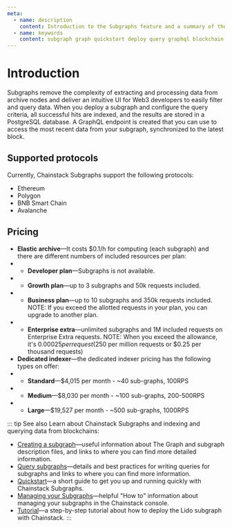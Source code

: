 ```yaml
---
meta:
  - name: description
    content: Introduction to the Subgraphs feature and a summary of the section of the documentation.
  - name: keywords
    content: subgraph graph quickstart deploy query graphql blockchain node network
---
```


# Introduction

Subgraphs remove the complexity of extracting and processing data from archive nodes and deliver an intuitive UI for Web3 developers to easily filter and query data. When you deploy a subgraph and configure the query criteria, all successful hits are indexed, and the results are stored in a PostgreSQL database. A GraphQL endpoint is created that you can use to access the most recent data from your subgraph, synchronized to the latest block.

## Supported protocols

Currently, Chainstack Subgraphs support the following protocols:

* Ethereum
* Polygon
* BNB Smart Chain
* Avalanche

## Pricing

*	**Elastic archive**—It costs $0.1/h for computing (each subgraph) and there are different numbers of included resources per plan:
* * **Developer plan**—Subgraphs is not available.
* * **Growth plan**—up to 3 subgraphs and 50k requests included.
* * **Business plan**—up to 10 subgraphs and 350k requests included. NOTE: If you exceed the allotted requests in your plan, you can upgrade to another plan.
* * **Enterprise extra**—unlimited subgraphs and 1M included requests on Enterprise Extra requests. NOTE: When you exceed the allowance, it's $0.00025 per request ($250 per million requests or $0.25 per thousand requests)
*	**Dedicated indexer**—the dedicated indexer pricing has the following types on offer:
* * **Standard**—$4,015 per month - ~40 sub-graphs, 100RPS
* * **Medium**—$8,030 per month - ~100 sub-graphs, 200-500RPS
* * **Large**—$19,527 per month - ~500 sub-graphs, 1000RPS

::: tip See also
Learn about Chainstack Subgraphs and indexing and querying data from blockchains:

* [Creating a subgraph](/subgraphs/create-a-subgraph.md)—useful information about The Graph and subgraph description files, and links to where you can find more detailed information.
* [Query subgraphs](/subgraphs/query-a-subgraph.md)—details and best practices for writing queries for subgraphs and links to where you can find more information.
* [Quickstart](/subgraphs/quickstart.md)—a short guide to get you up and running quickly with Chainstack Subgraphs.
*	[Managing your Subgraphs](/subgraphs/manage-your-chainstack-subgraph.md)—helpful "How to" information about managing your subgraphs in the Chainstack console.
*	[Tutorial](/subgraphs/tutorial/README.md)—a step-by-step tutorial about how to deploy the Lido subgraph with Chainstack.
::: 